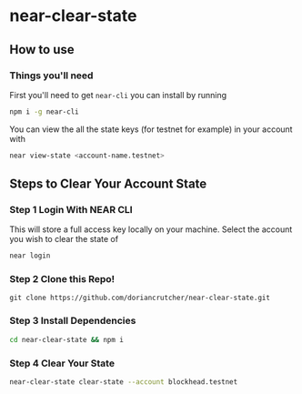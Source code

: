 # near-clear-state

## How to use

### Things you'll need

First you'll need to get `near-cli` you can install by running

```bash
npm i -g near-cli
```

You can view the all the state keys (for testnet for example) in your account with

```bash
near view-state <account-name.testnet>
```

## Steps to Clear Your Account State

### Step 1 Login With NEAR CLI

This will store a full access key locally on your machine. Select the account you wish to clear the state of

```bash
near login
```

### Step 2 Clone this Repo!

`git clone https://github.com/doriancrutcher/near-clear-state.git`

### Step 3 Install Dependencies

```bash
cd near-clear-state && npm i
```

### Step 4 Clear Your State

```bash
near-clear-state clear-state --account blockhead.testnet
```
